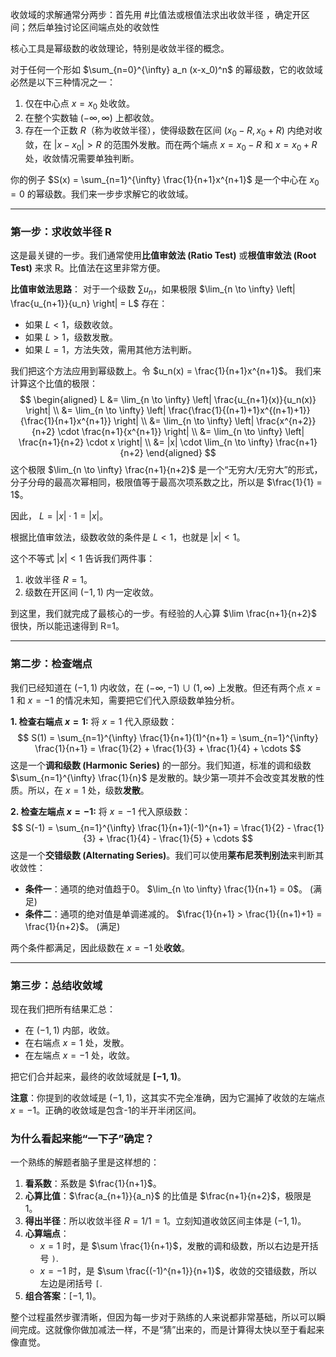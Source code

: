收敛域的求解通常分两步：首先用 #比值法或根值法求出收敛半径 ，确定开区间；然后单独讨论区间端点处的收敛性 


核心工具是幂级数的收敛理论，特别是收敛半径的概念。

对于任何一个形如 $\sum_{n=0}^{\infty} a_n (x-x_0)^n$ 的幂级数，它的收敛域必然是以下三种情况之一：
1.  仅在中心点 $x = x_0$ 处收敛。
2.  在整个实数轴 $(-\infty, \infty)$ 上都收敛。
3.  存在一个正数 $R$（称为收敛半径），使得级数在区间 $(x_0 - R, x_0 + R)$ 内绝对收敛，在 $|x-x_0| > R$ 的范围外发散。而在两个端点 $x = x_0 - R$ 和 $x = x_0 + R$ 处，收敛情况需要单独判断。

你的例子 $S(x) = \sum_{n=1}^{\infty} \frac{1}{n+1}x^{n+1}$ 是一个中心在 $x_0 = 0$ 的幂级数。我们来一步步求解它的收敛域。

---

### **第一步：求收敛半径 R**

这是最关键的一步。我们通常使用**比值审敛法 (Ratio Test)** 或**根值审敛法 (Root Test)** 来求 R。比值法在这里非常方便。

**比值审敛法思路**：
对于一个级数 $\sum u_n$，如果极限 $\lim_{n \to \infty} \left| \frac{u_{n+1}}{u_n} \right| = L$ 存在：
- 如果 $L < 1$，级数收敛。
- 如果 $L > 1$，级数发散。
- 如果 $L = 1$，方法失效，需用其他方法判断。

我们把这个方法应用到幂级数上。令 $u_n(x) = \frac{1}{n+1}x^{n+1}$。
我们来计算这个比值的极限：
$$
\begin{aligned}
L &= \lim_{n \to \infty} \left| \frac{u_{n+1}(x)}{u_n(x)} \right| \\
&= \lim_{n \to \infty} \left| \frac{\frac{1}{(n+1)+1}x^{(n+1)+1}}{\frac{1}{n+1}x^{n+1}} \right| \\
&= \lim_{n \to \infty} \left| \frac{x^{n+2}}{n+2} \cdot \frac{n+1}{x^{n+1}} \right| \\
&= \lim_{n \to \infty} \left| \frac{n+1}{n+2} \cdot x \right| \\
&= |x| \cdot \lim_{n \to \infty} \frac{n+1}{n+2}
\end{aligned}
$$
这个极限 $\lim_{n \to \infty} \frac{n+1}{n+2}$ 是一个“无穷大/无穷大”的形式，分子分母的最高次幂相同，极限值等于最高次项系数之比，所以是 $\frac{1}{1} = 1$。

因此， $L = |x| \cdot 1 = |x|$。

根据比值审敛法，级数收敛的条件是 $L < 1$，也就是 $|x| < 1$。

这个不等式 $|x|<1$ 告诉我们两件事：
1.  收敛半径 $R=1$。
2.  级数在开区间 $(-1, 1)$ 内一定收敛。

到这里，我们就完成了最核心的一步。有经验的人心算 $\lim \frac{n+1}{n+2}$ 很快，所以能迅速得到 R=1。

---

### **第二步：检查端点**

我们已经知道在 $(-1, 1)$ 内收敛，在 $(-\infty, -1) \cup (1, \infty)$ 上发散。但还有两个点 $x=1$ 和 $x=-1$ 的情况未知，需要把它们代入原级数单独分析。

**1. 检查右端点 $x=1$:**
将 $x=1$ 代入原级数：
$$ S(1) = \sum_{n=1}^{\infty} \frac{1}{n+1}(1)^{n+1} = \sum_{n=1}^{\infty} \frac{1}{n+1} = \frac{1}{2} + \frac{1}{3} + \frac{1}{4} + \cdots $$
这是一个**调和级数 (Harmonic Series)** 的一部分。我们知道，标准的调和级数 $\sum_{n=1}^{\infty} \frac{1}{n}$ 是发散的。缺少第一项并不会改变其发散的性质。所以，在 $x=1$ 处，级数**发散**。

**2. 检查左端点 $x=-1$:**
将 $x=-1$ 代入原级数：
$$ S(-1) = \sum_{n=1}^{\infty} \frac{1}{n+1}(-1)^{n+1} = \frac{1}{2} - \frac{1}{3} + \frac{1}{4} - \frac{1}{5} + \cdots $$
这是一个**交错级数 (Alternating Series)**。我们可以使用**莱布尼茨判别法**来判断其收敛性：
-   **条件一**：通项的绝对值趋于0。 $\lim_{n \to \infty} \frac{1}{n+1} = 0$。 (满足)
-   **条件二**：通项的绝对值是单调递减的。 $\frac{1}{n+1} > \frac{1}{(n+1)+1} = \frac{1}{n+2}$。 (满足)

两个条件都满足，因此级数在 $x=-1$ 处**收敛**。

---

### **第三步：总结收敛域**

现在我们把所有结果汇总：
-   在 $(-1, 1)$ 内部，收敛。
-   在右端点 $x=1$ 处，发散。
-   在左端点 $x=-1$ 处，收敛。

把它们合并起来，最终的收敛域就是 **$[-1, 1)$**。

**注意**：你提到的收敛域是 $(-1, 1)$，这其实不完全准确，因为它漏掉了收敛的左端点 $x=-1$。正确的收敛域是包含-1的半开半闭区间。

### **为什么看起来能“一下子”确定？**

一个熟练的解题者脑子里是这样想的：
1.  **看系数**：系数是 $\frac{1}{n+1}$。
2.  **心算比值**：$\frac{a_{n+1}}{a_n}$ 的比值是 $\frac{n+1}{n+2}$，极限是 1。
3.  **得出半径**：所以收敛半径 $R = 1/1 = 1$。立刻知道收敛区间主体是 $(-1, 1)$。
4.  **心算端点**：
    *   $x=1$ 时，是 $\sum \frac{1}{n+1}$，发散的调和级数，所以右边是开括号 `)`.
    *   $x=-1$ 时，是 $\sum \frac{(-1)^{n+1}}{n+1}$，收敛的交错级数，所以左边是闭括号 `[`.
5.  **组合答案**：$[-1, 1)$。

整个过程虽然步骤清晰，但因为每一步对于熟练的人来说都非常基础，所以可以瞬间完成。这就像你做加减法一样，不是“猜”出来的，而是计算得太快以至于看起来像直觉。